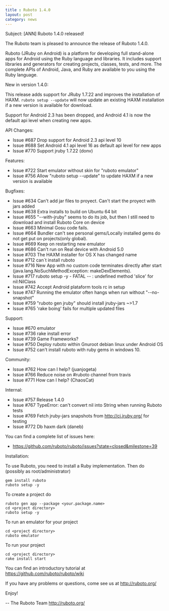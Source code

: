 ```yaml
---
title : Ruboto 1.4.0
layout: post
category: news
---
```

Subject: [ANN] Ruboto 1.4.0 released!

The Ruboto team is pleased to announce the release of Ruboto 1.4.0.

Ruboto (JRuby on Android) is a platform for developing full stand-alone
apps for Android using the Ruby language and libraries.  It includes
support libraries and generators for creating projects, classes, tests,
and more.  The complete APIs of Android, Java, and Ruby are available to
you using the Ruby language.

New in version 1.4.0:

This release adds support for JRuby 1.7.22 and improves the installation
of HAXM.  `ruboto setup --update` will now update an existing HAXM
installation if a new version is available for download.

Support for Android 2.3 has been dropped, and Android 4.1 is now the
default api level when creating new apps.

API Changes:

* Issue #687 Drop support for Android 2.3 api level 10
* Issue #688 Set Android 4.1 api level 16 as default api level for new
  apps
* Issue #770 Support jruby 1.7.22 (donv)

Features:

* Issue #722 Start emulator without skin for "ruboto emulator"
* Issue #756 Allow "ruboto setup --update" to update HAXM if a new
  version is available

Bugfixes:

* Issue #634 Can't add jar files to proyect. Can't start the proyect
  with jars added
* Issue #638 Extra installs to build on Ubuntu 64 bit
* Issue #655 "--with-jruby" seems to do its job, but then I still need
  to download and install Ruboto Core on device
* Issue #663 Minimal Gosu code fails.
* Issue #664 Bundler can't see personal gems/Locally installed gems do
  not get put on projects(only global).
* Issue #669 Keep on restarting new emulator
* Issue #686 Can't run on Real device with Android 5.0
* Issue #703 The HAXM installer for OS X has changed name
* Issue #712 can´t install ruboto
* Issue #716 New App with no custom code terminates directly after start
  (java.lang.NoSuchMethodException: makeDexElements).
* Issue #717 ruboto setup -y - FATAL -- : undefined method 'slice' for
  nil:NilClass
* Issue #742 Accept Android plataform tools rc in setup
* Issue #747 Running the emulator often hangs when run without
  "--no-snapshot"
* Issue #759 "ruboto gen jruby" should install jruby-jars ~>1.7
* Issue #765 'rake boing' fails for multiple updated files

Support:

* Issue #670 emulator
* Issue #736 rake install error
* Issue #739 Game Frameworks?
* Issue #750 Deploy ruboto within Gnuroot debian linux under Android OS
* Issue #752 can't install ruboto with ruby gems in windows 10.

Community:

* Issue #762 How can I help? (juanjogeta)
* Issue #766 Reduce noise on #ruboto channel from travis
* Issue #771 How can I help? (ChaosCat)

Internal:

* Issue #757 Release 1.4.0
* Issue #767 TypeError: can't convert nil into String when running
  Ruboto tests
* Issue #769 Fetch jruby-jars snapshots from http://ci.jruby.org/ for
  testing
* Issue #772 Db haxm dark (daneb)

You can find a complete list of issues here:

* https://github.com/ruboto/ruboto/issues?state=closed&milestone=39


Installation:

To use Ruboto, you need to install a Ruby implementation.  Then do
(possibly as root/administrator)

    gem install ruboto
    ruboto setup -y

To create a project do

    ruboto gen app --package <your.package.name>
    cd <project directory>
    ruboto setup -y

To run an emulator for your project

    cd <project directory>
    ruboto emulator

To run your project

    cd <project directory>
    rake install start

You can find an introductory tutorial at
https://github.com/ruboto/ruboto/wiki

If you have any problems or questions, come see us at http://ruboto.org/

Enjoy!


--
The Ruboto Team
http://ruboto.org/
